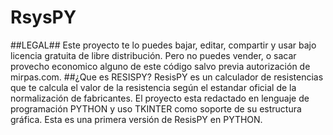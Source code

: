 # RsysPY
##LEGAL##
Este proyecto te lo puedes bajar, editar, compartir y usar bajo licencia gratuita de libre distribución. Pero no puedes vender, o sacar provecho economico alguno de este código salvo previa autorización de mirpas.com.
##¿Que es RESISPY?
ResisPY es un calculador de resistencias que te calcula el valor de la resistencia según el estandar oficial de la normalización de fabricantes. El proyecto esta redactado en 
lenguaje de programación PYTHON y uso TKINTER como soporte de su estructura gráfica. Esta es una primera versión de ResisPY en PYTHON.
